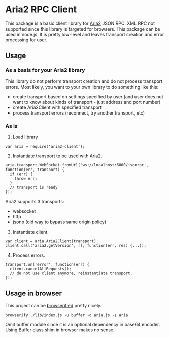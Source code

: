 # Aria2 RPC Client

This package is a basic client library for [Aria2](https://aria2.github.io/) JSON RPC. XML RPC not supported since this
library is targeted for browsers. This package can be used in node.js. It is pretty low-level and leaves transport
creation and error processing for user.

## Usage

### As a basis for your Aria2 library

This library do not perform transport creation and do not process transport errors. Most likely, you want to your own
library to do something like this:

 * create transport based on settings specified by user (and user does not want to know about kinds of transport - just
 address and port number)
 * create Aria2Client with specified transport
 * process transport errors (reconnect, try another transport, etc)

### As is

1. Load library
```
var aria = require('aria2-client');
```

2. Instantiate transport to be used with Aria2.
```
aria.transport.WebSocket.fromUrl('ws://localhost:6800/jsonrpc', function(err, transport) {
  if (err) {
    throw err;
  }
  // transport is ready
});
```

Aria2 supports 3 transports:

 * websocket
 * http
 * jsonp (old way to bypass same origin policy)

3. Instantiate client.
```
var client = aria.Aria2Client(transport);
client.call('aria2.getVersion', [], function(err, res) {...});
```

4. Process errors.
```
transport.on('error', function(err) {
  client.cancelAllRequests();
  // do not use client anymore, reinstantiate transport.
});
```

## Usage in browser

This project can be [browserified](http://browserify.org/) pretty nicely.
```
browserify ./lib/index.js -u buffer -o aria.js -s aria
```

Omit buffer module since it is an optional dependency in base64 encoder. Using Buffer class shim in browser makes no
sense.